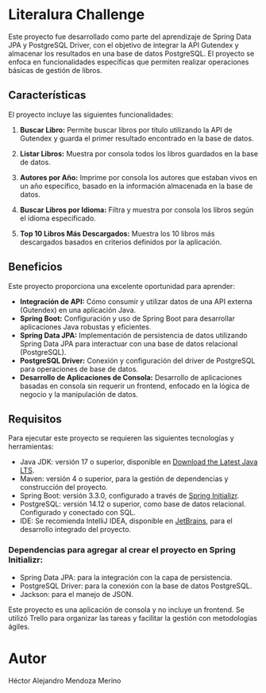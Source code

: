 # Literalura Challenge

Este proyecto fue desarrollado como parte del aprendizaje de Spring Data JPA y PostgreSQL Driver, con el objetivo de integrar la API Gutendex y almacenar los resultados en una base de datos PostgreSQL. El proyecto se enfoca en funcionalidades específicas que permiten realizar operaciones básicas de gestión de libros.

## Características

El proyecto incluye las siguientes funcionalidades:

1. **Buscar Libro:** Permite buscar libros por título utilizando la API de Gutendex y guarda el primer resultado encontrado en la base de datos.
   
2. **Listar Libros:** Muestra por consola todos los libros guardados en la base de datos.
   
3. **Autores por Año:** Imprime por consola los autores que estaban vivos en un año específico, basado en la información almacenada en la base de datos.
   
4. **Buscar Libros por Idioma:** Filtra y muestra por consola los libros según el idioma especificado.
   
5. **Top 10 Libros Más Descargados:** Muestra los 10 libros más descargados basados en criterios definidos por la aplicación.

## Beneficios

Este proyecto proporciona una excelente oportunidad para aprender:
- **Integración de API:** Cómo consumir y utilizar datos de una API externa (Gutendex) en una aplicación Java.
- **Spring Boot:** Configuración y uso de Spring Boot para desarrollar aplicaciones Java robustas y eficientes.
- **Spring Data JPA:** Implementación de persistencia de datos utilizando Spring Data JPA para interactuar con una base de datos relacional (PostgreSQL).
- **PostgreSQL Driver:** Conexión y configuración del driver de PostgreSQL para operaciones de base de datos.
- **Desarrollo de Aplicaciones de Consola:** Desarrollo de aplicaciones basadas en consola sin requerir un frontend, enfocado en la lógica de negocio y la manipulación de datos.

## Requisitos

Para ejecutar este proyecto se requieren las siguientes tecnologías y herramientas:

- Java JDK: versión 17 o superior, disponible en [Download the Latest Java LTS](https://adoptopenjdk.net/).
- Maven: versión 4 o superior, para la gestión de dependencias y construcción del proyecto.
- Spring Boot: versión 3.3.0, configurado a través de [Spring Initializr](https://start.spring.io/).
- PostgreSQL: versión 14.12 o superior, como base de datos relacional. Configurado y conectado con SQL.
- IDE: Se recomienda IntelliJ IDEA, disponible en [JetBrains](https://www.jetbrains.com/idea/), para el desarrollo integrado del proyecto.

### Dependencias para agregar al crear el proyecto en Spring Initializr:
- Spring Data JPA: para la integración con la capa de persistencia.
- PostgreSQL Driver: para la conexión con la base de datos PostgreSQL.
- Jackson: para el manejo de JSON.

Este proyecto es una aplicación de consola y no incluye un frontend. Se utilizó Trello para organizar las tareas y facilitar la gestión con metodologías ágiles.

# Autor
Héctor Alejandro Mendoza Merino
